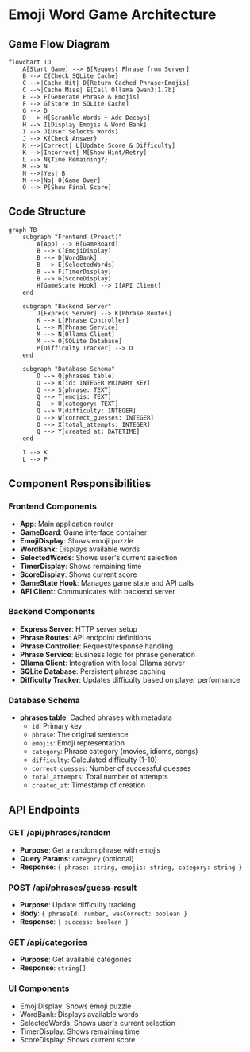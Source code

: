 # Emoji Word Game Architecture

## Game Flow Diagram

```mermaid
flowchart TD
    A[Start Game] --> B[Request Phrase from Server]
    B --> C{Check SQLite Cache}
    C -->|Cache Hit| D[Return Cached Phrase+Emojis]
    C -->|Cache Miss| E[Call Ollama Qwen3:1.7b]
    E --> F[Generate Phrase & Emojis]
    F --> G[Store in SQLite Cache]
    G --> D
    D --> H[Scramble Words + Add Decoys]
    H --> I[Display Emojis & Word Bank]
    I --> J[User Selects Words]
    J --> K{Check Answer}
    K -->|Correct| L[Update Score & Difficulty]
    K -->|Incorrect| M[Show Hint/Retry]
    L --> N{Time Remaining?}
    M --> N
    N -->|Yes| B
    N -->|No| O[Game Over]
    O --> P[Show Final Score]
```

## Code Structure

```mermaid
graph TB
    subgraph "Frontend (Preact)"
        A[App] --> B[GameBoard]
        B --> C[EmojiDisplay]
        B --> D[WordBank]
        B --> E[SelectedWords]
        B --> F[TimerDisplay]
        B --> G[ScoreDisplay]
        H[GameState Hook] --> I[API Client]
    end
    
    subgraph "Backend Server"
        J[Express Server] --> K[Phrase Routes]
        K --> L[Phrase Controller]
        L --> M[Phrase Service]
        M --> N[Ollama Client]
        M --> O[SQLite Database]
        P[Difficulty Tracker] --> O
    end
    
    subgraph "Database Schema"
        O --> Q[phrases table]
        Q --> R[id: INTEGER PRIMARY KEY]
        Q --> S[phrase: TEXT]
        Q --> T[emojis: TEXT]
        Q --> U[category: TEXT]
        Q --> V[difficulty: INTEGER]
        Q --> W[correct_guesses: INTEGER]
        Q --> X[total_attempts: INTEGER]
        Q --> Y[created_at: DATETIME]
    end
    
    I --> K
    L --> P
```

## Component Responsibilities

### Frontend Components
- **App**: Main application router
- **GameBoard**: Game interface container
- **EmojiDisplay**: Shows emoji puzzle
- **WordBank**: Displays available words
- **SelectedWords**: Shows user's current selection
- **TimerDisplay**: Shows remaining time
- **ScoreDisplay**: Shows current score
- **GameState Hook**: Manages game state and API calls
- **API Client**: Communicates with backend server

### Backend Components
- **Express Server**: HTTP server setup
- **Phrase Routes**: API endpoint definitions
- **Phrase Controller**: Request/response handling
- **Phrase Service**: Business logic for phrase generation
- **Ollama Client**: Integration with local Ollama server
- **SQLite Database**: Persistent phrase caching
- **Difficulty Tracker**: Updates difficulty based on player performance

### Database Schema
- **phrases table**: Cached phrases with metadata
  - `id`: Primary key
  - `phrase`: The original sentence
  - `emojis`: Emoji representation
  - `category`: Phrase category (movies, idioms, songs)
  - `difficulty`: Calculated difficulty (1-10)
  - `correct_guesses`: Number of successful guesses
  - `total_attempts`: Total number of attempts
  - `created_at`: Timestamp of creation

## API Endpoints

### GET /api/phrases/random
- **Purpose**: Get a random phrase with emojis
- **Query Params**: `category` (optional)
- **Response**: `{ phrase: string, emojis: string, category: string }`

### POST /api/phrases/guess-result
- **Purpose**: Update difficulty tracking
- **Body**: `{ phraseId: number, wasCorrect: boolean }`
- **Response**: `{ success: boolean }`

### GET /api/categories
- **Purpose**: Get available categories
- **Response**: `string[]`

### UI Components
- EmojiDisplay: Shows emoji puzzle
- WordBank: Displays available words
- SelectedWords: Shows user's current selection
- TimerDisplay: Shows remaining time
- ScoreDisplay: Shows current score